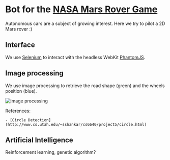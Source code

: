 # Bot for the [NASA Mars Rover Game](https://mars.nasa.gov/gamee-rover/)

Autonomous cars are a subject of growing interest. Here we try to pilot a 2D Mars rover :)

## Interface

We use [Selenium](http://www.seleniumhq.org/) to interact with the headless WebKit [PhantomJS](http://phantomjs.org/).

## Image processing

We use image processing to retrieve the road shape (green) and the wheels position (blue).

![image processing](https://github.com/louisabraham/MarsRover/blob/master/screenshot.png?raw=true)

References:

    - [Circle Detection](http://www.cs.utah.edu/~sshankar/cs6640/project5/circle.html)

## Artificial Intelligence

Reinforcement learning, genetic algorithm?